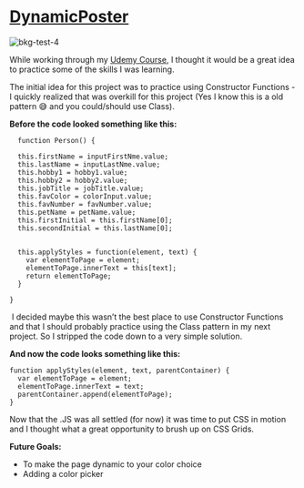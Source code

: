 # [DynamicPoster](https://garnettr.github.io/dynamicPoster/)

![bkg-test-4](https://user-images.githubusercontent.com/28959285/127429614-60b98b39-85cf-4000-aac3-7bdc3f957322.jpg)


While working through my [Udemy Course](demy.com/course/understand-javascript/), I thought it would be a great idea to practice some of the skills I was learning.

The initial idea for this project was to practice using Constructor Functions  -  I quickly realized that was overkill for this project
(Yes I know this is a old pattern :sweat_smile: and you could/should use Class).

**Before the code looked something like this:**

```
  function Person() {

  this.firstName = inputFirstNme.value;
  this.lastName = inputLastNme.value;
  this.hobby1 = hobby1.value;
  this.hobby2 = hobby2.value;
  this.jobTitle = jobTitle.value;
  this.favColor = colorInput.value;
  this.favNumber = favNumber.value;
  this.petName = petName.value;
  this.firstInitial = this.firstName[0];
  this.secondInitial = this.lastName[0];


  this.applyStyles = function(element, text) {
    var elementToPage = element;
    elementToPage.innerText = this[text];
    return elementToPage;
  }

}
```

 I decided maybe this wasn’t the best place to use Constructor Functions and that I should probably practice using the Class pattern in my next project. 
So I stripped the code down to a very simple solution. 

**And now the code looks something like this:**

```
function applyStyles(element, text, parentContainer) {
  var elementToPage = element;
  elementToPage.innerText = text;
  parentContainer.append(elementToPage);
}
```


Now that the .JS was all settled (for now) it was time to put CSS in motion and I thought what a great opportunity to brush up on CSS Grids.




**Future Goals:** 
- To make the page dynamic to your color choice
- Adding a color picker

